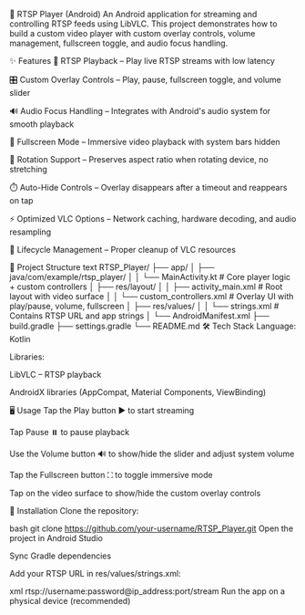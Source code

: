📱 RTSP Player (Android)
An Android application for streaming and controlling RTSP feeds using LibVLC. This project demonstrates how to build a custom video player with custom overlay controls, volume management, fullscreen toggle, and audio focus handling.

✨ Features
🎥 RTSP Playback – Play live RTSP streams with low latency

🎛️ Custom Overlay Controls – Play, pause, fullscreen toggle, and volume slider

🔊 Audio Focus Handling – Integrates with Android's audio system for smooth playback

📱 Fullscreen Mode – Immersive video playback with system bars hidden

🔄 Rotation Support – Preserves aspect ratio when rotating device, no stretching

⏱️ Auto-Hide Controls – Overlay disappears after a timeout and reappears on tap

⚡ Optimized VLC Options – Network caching, hardware decoding, and audio resampling

🐞 Lifecycle Management – Proper cleanup of VLC resources

📂 Project Structure
text
RTSP_Player/
 ├── app/
 │   ├── java/com/example/rtsp_player/
 │   │    └── MainActivity.kt        # Core player logic + custom controllers
 │   ├── res/layout/
 │   │    ├── activity_main.xml      # Root layout with video surface
 │   │    └── custom_controllers.xml # Overlay UI with play/pause, volume, fullscreen
 │   ├── res/values/
 │   │    └── strings.xml            # Contains RTSP URL and app strings
 │   └── AndroidManifest.xml
 ├── build.gradle
 ├── settings.gradle
 └── README.md
🛠️ Tech Stack
Language: Kotlin

Libraries:

LibVLC – RTSP playback

AndroidX libraries (AppCompat, Material Components, ViewBinding)

🖥️ Usage
Tap the Play button ▶️ to start streaming

Tap Pause ⏸️ to pause playback

Use the Volume button 🔊 to show/hide the slider and adjust system volume

Tap the Fullscreen button ⛶ to toggle immersive mode

Tap on the video surface to show/hide the custom overlay controls

🚀 Installation
Clone the repository:

bash
git clone https://github.com/your-username/RTSP_Player.git
Open the project in Android Studio

Sync Gradle dependencies

Add your RTSP URL in res/values/strings.xml:

xml
<string name="media_url_rtsp">rtsp://username:password@ip_address:port/stream</string>
Run the app on a physical device (recommended)

